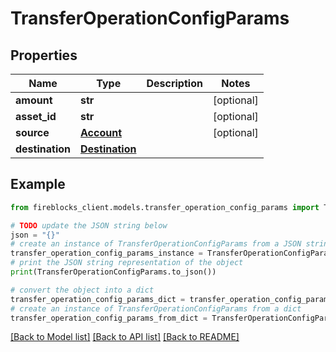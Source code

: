 # TransferOperationConfigParams


## Properties

Name | Type | Description | Notes
------------ | ------------- | ------------- | -------------
**amount** | **str** |  | [optional] 
**asset_id** | **str** |  | [optional] 
**source** | [**Account**](Account.md) |  | [optional] 
**destination** | [**Destination**](Destination.md) |  | 

## Example

```python
from fireblocks_client.models.transfer_operation_config_params import TransferOperationConfigParams

# TODO update the JSON string below
json = "{}"
# create an instance of TransferOperationConfigParams from a JSON string
transfer_operation_config_params_instance = TransferOperationConfigParams.from_json(json)
# print the JSON string representation of the object
print(TransferOperationConfigParams.to_json())

# convert the object into a dict
transfer_operation_config_params_dict = transfer_operation_config_params_instance.to_dict()
# create an instance of TransferOperationConfigParams from a dict
transfer_operation_config_params_from_dict = TransferOperationConfigParams.from_dict(transfer_operation_config_params_dict)
```
[[Back to Model list]](../README.md#documentation-for-models) [[Back to API list]](../README.md#documentation-for-api-endpoints) [[Back to README]](../README.md)


